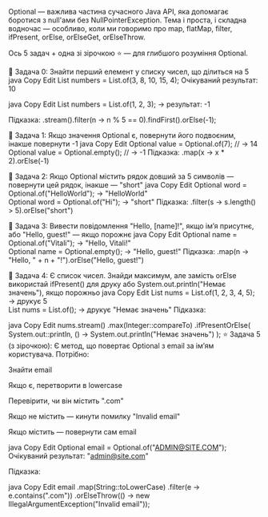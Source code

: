 Optional — важлива частина сучасного Java API, яка допомагає боротися з null'ами без NullPointerException. Тема і проста, і складна водночас — особливо, коли ми говоримо про map, flatMap, filter, ifPresent, orElse, orElseGet, orElseThrow.

Ось 5 задач + одна зі зірочкою ⭐ — для глибшого розуміння Optional.

🔹 Задача 0: Знайти перший елемент у списку чисел, що ділиться на 5
java
Copy
Edit
List<Integer> numbers = List.of(3, 8, 10, 15, 4);
Очікуваний результат: 10

java
Copy
Edit
List<Integer> numbers = List.of(1, 2, 3);
→ результат: -1

Підказка:
.stream().filter(n -> n % 5 == 0).findFirst().orElse(-1);

🔹 Задача 1: Якщо значення Optional є, повернути його подвоєним, інакше повернути -1
java
Copy
Edit
Optional<Integer> value = Optional.of(7); // → 14  
Optional<Integer> value = Optional.empty(); // → -1
Підказка:
.map(x -> x * 2).orElse(-1)

🔹 Задача 2: Якщо Optional містить рядок довший за 5 символів — повернути цей рядок, інакше — "short"
java
Copy
Edit
Optional<String> word = Optional.of("HelloWorld"); → "HelloWorld"  
Optional<String> word = Optional.of("Hi"); → "short"
Підказка:
.filter(s -> s.length() > 5).orElse("short")

🔹 Задача 3: Вивести повідомлення "Hello, [name]!", якщо ім’я присутнє, або "Hello, guest!" — якщо порожнє
java
Copy
Edit
Optional<String> name = Optional.of("Vitali"); → "Hello, Vitali!"  
Optional<String> name = Optional.empty(); → "Hello, guest!"
Підказка:
.map(n -> "Hello, " + n + "!").orElse("Hello, guest!")

🔹 Задача 4: Є список чисел. Знайди максимум, але замість orElse використай ifPresent() для друку або System.out.println("Немає значень"), якщо порожньо
java
Copy
Edit
List<Integer> nums = List.of(1, 2, 3, 4, 5); → друкує 5  
List<Integer> nums = List.of(); → друкує "Немає значень"
Підказка:

java
Copy
Edit
nums.stream()
.max(Integer::compareTo)
.ifPresentOrElse(
System.out::println,
() -> System.out.println("Немає значень")
);
⭐ Задача 5 (з зірочкою):
Є метод, що повертає Optional з email за ім’ям користувача. Потрібно:

Знайти email

Якщо є, перетворити в lowercase

Перевірити, чи він містить ".com"

Якщо не містить — кинути помилку "Invalid email"

Якщо містить — повернути сам email

java
Copy
Edit
Optional<String> email = Optional.of("ADMIN@SITE.COM");
Очікуваний результат: "admin@site.com"

Підказка:

java
Copy
Edit
email
.map(String::toLowerCase)
.filter(e -> e.contains(".com"))
.orElseThrow(() -> new IllegalArgumentException("Invalid email"));
